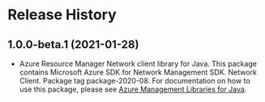 # Release History

## 1.0.0-beta.1 (2021-01-28)

- Azure Resource Manager Network client library for Java. This package contains Microsoft Azure SDK for Network Management SDK. Network Client. Package tag package-2020-08. For documentation on how to use this package, please see [Azure Management Libraries for Java](https://aka.ms/azsdk/java/mgmt).
